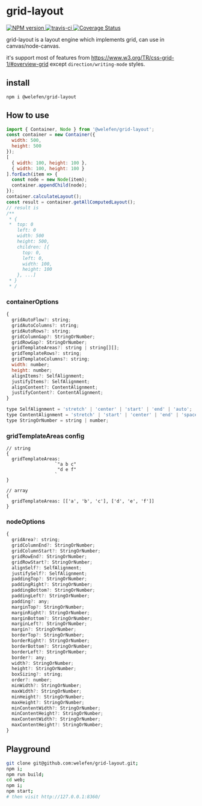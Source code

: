 # grid-layout


<div>
  <a href="http://badge.fury.io/js/@welefen/grid-layout">
    <img src="https://img.shields.io/npm/v/@welefen/grid-layout.svg?style=flat-square" alt="NPM version" />
  </a>
  <a href="https://travis-ci.org/welefen/grid-layout">
    <img src="https://img.shields.io/travis/welefen/grid-layout.svg?style=flat-square" alt="travis-ci" />
  </a>
  <a href='https://coveralls.io/github/welefen/grid-layout?branch=master'><img src='https://coveralls.io/repos/github/welefen/grid-layout/badge.svg?branch=master' alt='Coverage Status' /></a>

  <!-- <a href="https://www.npmjs.com/package/@welefen/grid-layout">
    <img src="https://img.shields.io/npm/dm/@welefen/grid-layout.svg?style=flat-square" /> -->
  </a>
</div>


grid-layout is a layout engine which implements grid, can use in canvas/node-canvas.

it's support most of features from https://www.w3.org/TR/css-grid-1/#overview-grid except `direction/writing-mode` styles.

## install

```
npm i @welefen/grid-layout
```

## How to use

```js
import { Container, Node } from '@welefen/grid-layout';
const container = new Container({
  width: 500,
  height: 500
});
[
  { width: 100, height: 100 },
  { width: 100, height: 100 }
].forEach(item => {
  const node = new Node(item);
  container.appendChild(node);
});
container.calculateLayout();
const result = container.getAllComputedLayout();
// result is
/**
 * {
 *  top: 0
    left: 0
    width: 500
    height: 500,
    children: [{
      top: 0,
      left: 0,
      width: 100,
      height: 100
    }, ...]
 * }
 * /
```

### containerOptions


```js
{
  gridAutoFlow?: string;
  gridAutoColumns?: string;
  gridAutoRows?: string;
  gridColumnGap?: StringOrNumber;
  gridRowGap?: StringOrNumber;
  gridTemplateAreas?: string | string[][];
  gridTemplateRows?: string;
  gridTemplateColumns?: string;
  width: number;
  height: number;
  alignItems?: SelfAlignment;
  justifyItems?: SelfAlignment;
  alignContent?: ContentAlignment;
  justifyContent?: ContentAlignment;
}
```
```js
type SelfAlignment = 'stretch' | 'center' | 'start' | 'end' | 'auto';
type ContentAlignment = 'stretch' | 'start' | 'center' | 'end' | 'space-between' | 'space-around' | 'space-evenly';
type StringOrNumber = string | number;

```

### gridTemplateAreas config

```
// string
{
  gridTemplateAreas: 
                  `"a b c"
                   "d e f"
                  `
}

// array
{
  gridTemplateAreas: [['a', 'b', 'c'], ['d', 'e', 'f']]
}
```


### nodeOptions

```js
{
  gridArea?: string;
  gridColumnEnd?: StringOrNumber;
  gridColumnStart?: StringOrNumber;
  gridRowEnd?: StringOrNumber;
  gridRowStart?: StringOrNumber;
  alignSelf?: SelfAlignment;
  justifySelf?: SelfAlignment;
  paddingTop?: StringOrNumber;
  paddingRight?: StringOrNumber;
  paddingBottom?: StringOrNumber;
  paddingLeft?: StringOrNumber;
  padding?: any;
  marginTop?: StringOrNumber;
  marginRight?: StringOrNumber;
  marginBottom?: StringOrNumber;
  marginLeft?: StringOrNumber;
  margin?: StringOrNumber;
  borderTop?: StringOrNumber;
  borderRight?: StringOrNumber;
  borderBottom?: StringOrNumber;
  borderLeft?: StringOrNumber;
  border?: any;
  width?: StringOrNumber;
  height?: StringOrNumber;
  boxSizing?: string;
  order?: number;
  minWidth?: StringOrNumber;
  maxWidth?: StringOrNumber;
  minHeight?: StringOrNumber;
  maxHeight?: StringOrNumber;
  minContentWidth?: StringOrNumber;
  minContentHeight?: StringOrNumber;
  maxContentWidth?: StringOrNumber;
  maxContentHeight?: StringOrNumber;
}
```
## Playground

```sh
git clone git@github.com:welefen/grid-layout.git;
npm i;
npm run build;
cd web;
npm i;
npm start;
# then visit http://127.0.0.1:8360/
```